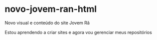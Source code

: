 # novo-jovem-ran-html
Novo visual e conteúdo do site Jovem Rã

Estou aprendendo a criar sites e agora vou gerenciar meus repositórios
